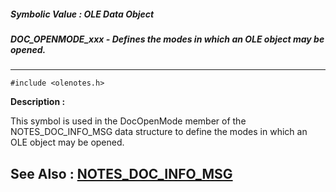 ##### Symbolic Value : OLE Data Object
##### DOC_OPENMODE_xxx - Defines the modes in which an OLE object may be opened.
---
```
#include <olenotes.h>
```
**Description :**

This symbol is used in the DocOpenMode member of the NOTES_DOC_INFO_MSG data 
structure to define the modes in which an OLE object may be opened.

**See Also :**
[NOTES_DOC_INFO_MSG](/reference/Data/NOTES_DOC_INFO_MSG)
---
